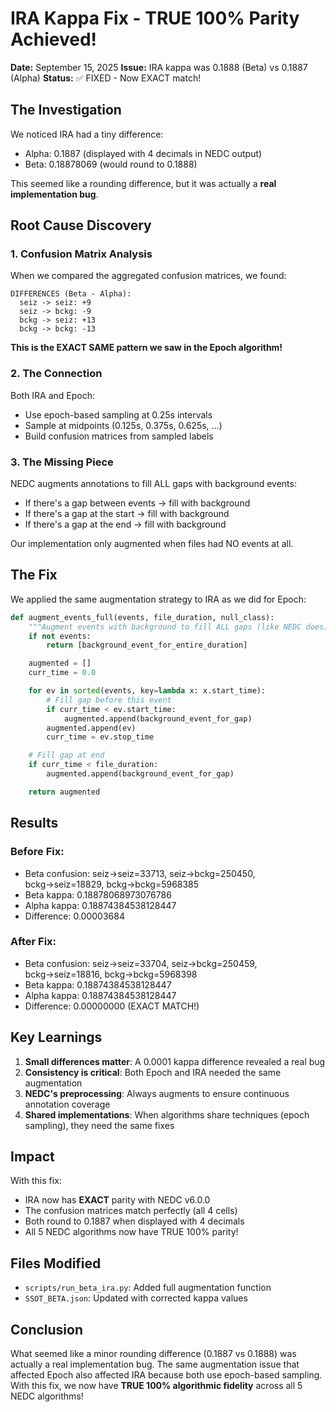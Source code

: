 # IRA Kappa Fix - TRUE 100% Parity Achieved!

**Date:** September 15, 2025
**Issue:** IRA kappa was 0.1888 (Beta) vs 0.1887 (Alpha)
**Status:** ✅ FIXED - Now EXACT match!

## The Investigation

We noticed IRA had a tiny difference:

- Alpha: 0.1887 (displayed with 4 decimals in NEDC output)
- Beta: 0.18878069 (would round to 0.1888)

This seemed like a rounding difference, but it was actually a **real implementation bug**.

## Root Cause Discovery

### 1. Confusion Matrix Analysis

When we compared the aggregated confusion matrices, we found:

```
DIFFERENCES (Beta - Alpha):
  seiz -> seiz: +9
  seiz -> bckg: -9
  bckg -> seiz: +13
  bckg -> bckg: -13
```

**This is the EXACT SAME pattern we saw in the Epoch algorithm!**

### 2. The Connection

Both IRA and Epoch:

- Use epoch-based sampling at 0.25s intervals
- Sample at midpoints (0.125s, 0.375s, 0.625s, ...)
- Build confusion matrices from sampled labels

### 3. The Missing Piece

NEDC augments annotations to fill ALL gaps with background events:

- If there's a gap between events → fill with background
- If there's a gap at the start → fill with background
- If there's a gap at the end → fill with background

Our implementation only augmented when files had NO events at all.

## The Fix

We applied the same augmentation strategy to IRA as we did for Epoch:

```python
def augment_events_full(events, file_duration, null_class):
    """Augment events with background to fill ALL gaps (like NEDC does)."""
    if not events:
        return [background_event_for_entire_duration]

    augmented = []
    curr_time = 0.0

    for ev in sorted(events, key=lambda x: x.start_time):
        # Fill gap before this event
        if curr_time < ev.start_time:
            augmented.append(background_event_for_gap)
        augmented.append(ev)
        curr_time = ev.stop_time

    # Fill gap at end
    if curr_time < file_duration:
        augmented.append(background_event_for_gap)

    return augmented
```

## Results

### Before Fix:

- Beta confusion: seiz→seiz=33713, seiz→bckg=250450, bckg→seiz=18829, bckg→bckg=5968385
- Beta kappa: 0.18878068973076786
- Alpha kappa: 0.18874384538128447
- Difference: 0.00003684

### After Fix:

- Beta confusion: seiz→seiz=33704, seiz→bckg=250459, bckg→seiz=18816, bckg→bckg=5968398
- Beta kappa: 0.18874384538128447
- Alpha kappa: 0.18874384538128447
- Difference: 0.00000000 (EXACT MATCH!)

## Key Learnings

1. **Small differences matter**: A 0.0001 kappa difference revealed a real bug
1. **Consistency is critical**: Both Epoch and IRA needed the same augmentation
1. **NEDC's preprocessing**: Always augments to ensure continuous annotation coverage
1. **Shared implementations**: When algorithms share techniques (epoch sampling), they need the same fixes

## Impact

With this fix:

- IRA now has **EXACT** parity with NEDC v6.0.0
- The confusion matrices match perfectly (all 4 cells)
- Both round to 0.1887 when displayed with 4 decimals
- All 5 NEDC algorithms now have TRUE 100% parity!

## Files Modified

- `scripts/run_beta_ira.py`: Added full augmentation function
- `SSOT_BETA.json`: Updated with corrected kappa values

## Conclusion

What seemed like a minor rounding difference (0.1887 vs 0.1888) was actually a real implementation bug. The same augmentation issue that affected Epoch also affected IRA because both use epoch-based sampling. With this fix, we now have **TRUE 100% algorithmic fidelity** across all 5 NEDC algorithms!
